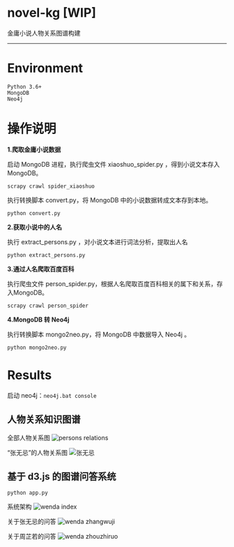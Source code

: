 # novel-kg [WIP]
金庸小说人物关系图谱构建

---

# Environment

```
Python 3.6+
MongoDB
Neo4j
```

# 操作说明

**1.爬取金庸小说数据**

启动 MongoDB 进程，执行爬虫文件 xiaoshuo_spider.py ，得到小说文本存入MongoDB。
```
scrapy crawl spider_xiaoshuo
```
执行转换脚本  convert.py，将 MongoDB 中的小说数据转成文本存到本地。
```
python convert.py
```
**2.获取小说中的人名**

执行 extract_persons.py ，对小说文本进行词法分析，提取出人名
```
python extract_persons.py
```
**3.通过人名爬取百度百科**

执行爬虫文件 person_spider.py，根据人名爬取百度百科相关的属下和关系，存入MongoDB。
```
scrapy crawl person_spider
```
**4.MongoDB 转 Neo4j**

执行转换脚本 mongo2neo.py，将 MongoDB 中数据导入 Neo4j 。
```
python mongo2neo.py
```

# Results
启动 neo4j：`neo4j.bat console`
## 人物关系知识图谱
全部人物关系图
![persons relations](https://github.com/liuyuzhangolvz/novel-kg/blob/master/docs/graph.png)

“张无忌”的人物关系图
![张无忌](https://github.com/liuyuzhangolvz/novel-kg/blob/master/docs/%E5%BC%A0%E6%97%A0%E5%BF%8C.png)

## 基于 d3.js 的图谱问答系统
```
python app.py
```
系统架构
![wenda index](https://github.com/liuyuzhangolvz/novel-kg/blob/master/docs/kgqa.png)

关于张无忌的问答
![wenda zhangwuji](https://github.com/liuyuzhangolvz/novel-kg/blob/master/docs/wenda-zhangwuji.png)

关于周芷若的问答
![wenda zhouzhiruo](https://github.com/liuyuzhangolvz/novel-kg/blob/master/docs/wenda-zhouzhiruo.png)
